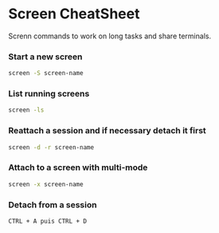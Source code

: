# Screen CheatSheet
Screnn commands to work on long tasks and share terminals.

### Start a new screen
```bash
screen -S screen-name
```

### List running screens
```bash
screen -ls
```

### Reattach a session and if necessary detach it first
```bash
screen -d -r screen-name
```

### Attach to a screen with multi-mode
```bash
screen -x screen-name
```

### Detach from a session
```bash
CTRL + A puis CTRL + D
```
